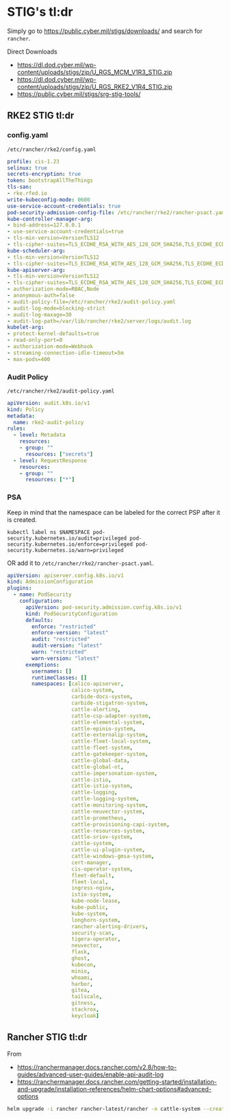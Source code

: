 # STIG's tl:dr

Simply go to https://public.cyber.mil/stigs/downloads/ and search for `rancher`.  

Direct Downloads

- https://dl.dod.cyber.mil/wp-content/uploads/stigs/zip/U_RGS_MCM_V1R3_STIG.zip
- https://dl.dod.cyber.mil/wp-content/uploads/stigs/zip/U_RGS_RKE2_V1R4_STIG.zip
- https://public.cyber.mil/stigs/srg-stig-tools/

## RKE2 STIG tl:dr

### config.yaml

`/etc/rancher/rke2/config.yaml`

```yaml
profile: cis-1.23
selinux: true
secrets-encryption: true
token: bootstrapAllTheThings
tls-san:
- rke.rfed.io
write-kubeconfig-mode: 0600
use-service-account-credentials: true
pod-security-admission-config-file: /etc/rancher/rke2/rancher-psact.yaml
kube-controller-manager-arg:
- bind-address=127.0.0.1
- use-service-account-credentials=true
- tls-min-version=VersionTLS12
- tls-cipher-suites=TLS_ECDHE_RSA_WITH_AES_128_GCM_SHA256,TLS_ECDHE_ECDSA_WITH_AES_256_GCM_SHA384,TLS_ECDHE_RSA_WITH_AES_256_GCM_SHA384
kube-scheduler-arg:
- tls-min-version=VersionTLS12
- tls-cipher-suites=TLS_ECDHE_RSA_WITH_AES_128_GCM_SHA256,TLS_ECDHE_ECDSA_WITH_AES_256_GCM_SHA384,TLS_ECDHE_RSA_WITH_AES_256_GCM_SHA384
kube-apiserver-arg:
- tls-min-version=VersionTLS12
- tls-cipher-suites=TLS_ECDHE_RSA_WITH_AES_128_GCM_SHA256,TLS_ECDHE_ECDSA_WITH_AES_256_GCM_SHA384,TLS_ECDHE_RSA_WITH_AES_256_GCM_SHA384
- authorization-mode=RBAC,Node
- anonymous-auth=false
- audit-policy-file=/etc/rancher/rke2/audit-policy.yaml
- audit-log-mode=blocking-strict
- audit-log-maxage=30
- audit-log-path=/var/lib/rancher/rke2/server/logs/audit.log
kubelet-arg:
- protect-kernel-defaults=true
- read-only-port=0
- authorization-mode=Webhook
- streaming-connection-idle-timeout=5m
- max-pods=400
```

### Audit Policy

`/etc/rancher/rke2/audit-policy.yaml`
```yaml
apiVersion: audit.k8s.io/v1
kind: Policy
metadata:
  name: rke2-audit-policy
rules:
  - level: Metadata
    resources:
    - group: ""
      resources: ["secrets"]
  - level: RequestResponse
    resources:
    - group: ""
      resources: ["*"]
```

### PSA

Keep in mind that the namespace can be labeled for the correct PSP after it is created.

`kubectl label ns $NAMESPACE pod-security.kubernetes.io/audit=privileged pod-security.kubernetes.io/enforce=privileged pod-security.kubernetes.io/warn=privileged`

OR add it to `/etc/rancher/rke2/rancher-psact.yaml`.

```yaml
apiVersion: apiserver.config.k8s.io/v1
kind: AdmissionConfiguration
plugins:
  - name: PodSecurity
    configuration:
      apiVersion: pod-security.admission.config.k8s.io/v1
      kind: PodSecurityConfiguration
      defaults:
        enforce: "restricted"
        enforce-version: "latest"
        audit: "restricted"
        audit-version: "latest"
        warn: "restricted"
        warn-version: "latest"
      exemptions:
        usernames: []
        runtimeClasses: []
        namespaces: [calico-apiserver,
                     calico-system,
                     carbide-docs-system,
                     carbide-stigatron-system,
                     cattle-alerting,
                     cattle-csp-adapter-system,
                     cattle-elemental-system,
                     cattle-epinio-system,
                     cattle-externalip-system,
                     cattle-fleet-local-system,
                     cattle-fleet-system,
                     cattle-gatekeeper-system,
                     cattle-global-data,
                     cattle-global-nt,
                     cattle-impersonation-system,
                     cattle-istio,
                     cattle-istio-system,
                     cattle-logging,
                     cattle-logging-system,
                     cattle-monitoring-system,
                     cattle-neuvector-system,
                     cattle-prometheus,
                     cattle-provisioning-capi-system,
                     cattle-resources-system,
                     cattle-sriov-system,
                     cattle-system,
                     cattle-ui-plugin-system,
                     cattle-windows-gmsa-system,
                     cert-manager,
                     cis-operator-system,
                     fleet-default,
                     fleet-local,
                     ingress-nginx,
                     istio-system,
                     kube-node-lease,
                     kube-public,
                     kube-system,
                     longhorn-system,
                     rancher-alerting-drivers,
                     security-scan,
                     tigera-operator,
                     neuvector,
                     flask,
                     ghost,
                     kubecon,
                     minio,
                     whoami,
                     harbor,
                     gitea,
                     tailscale,
                     gitness,
                     stackrox,
                     keycloak]
```

## Rancher STIG tl:dr

From
- https://ranchermanager.docs.rancher.com/v2.8/how-to-guides/advanced-user-guides/enable-api-audit-log
- https://ranchermanager.docs.rancher.com/getting-started/installation-and-upgrade/installation-references/helm-chart-options#advanced-options

```bash
helm upgrade -i rancher rancher-latest/rancher -n cattle-system --create-namespace --set hostname=rancher.$domain --set bootstrapPassword=bootStrapAllTheThings --set auditLog.level=2 --set auditLog.destination=hostPath --set auditLog.hostPath=/var/log/rancher/audit --set auditLog.maxAge=30 --set antiAffinity=required